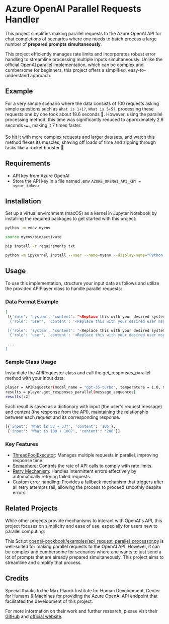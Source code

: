 # Azure OpenAI Parallel Requests Handler

This project simplifies making parallel requests to the Azure OpenAI API for chat completions of scenarios where one needs to batch process a large number of **prepared prompts simultaneously**.



This project efficiently manages rate limits and incorporates robust error handling to streamline processing multiple inputs simultaneously. Unlike the official OpenAI parallel implementation, which can be complex and cumbersome for beginners, this project offers a simplified, easy-to-understand approach.

## Example

For a very simple scenario where the data consists of 100 requests asking simple questions such as `What is 1+1?`, `What is 5+5?`, processing these requests one by one took about 18.6 seconds 🛵. However, using the parallel processing method, this time was significantly reduced to approximately 2.6 seconds 🏎️, making it 7 times faster.


So hit it with more complex requests and larger datasets, and watch this method flexes its muscles, shaving off loads of time and zipping through tasks like a rocket booster 🚀

## Requirements

- API key from Azure OpenAI
- Store the API key in a file named .env `AZURE_OPENAI_API_KEY = <your_token>`

## Installation

Set up a virtual environment (macOS) as a kernel in Jupyter Notebook by installing the required packages to get started with this project:

```bash
python -m venv myenv

source myenv/bin/activate

pip install -r requirements.txt

python -m ipykernel install --user --name=myenv --display-name="Python 3.11 (myenv)"
```

## Usage

To use this implementation, structure your input data as follows and utilize the provided APIPlayer class to handle parallel requests:

### Data Format Example

```bash
[
 [{'role': 'system', 'content': "<Replace this with your desired system msg>"},
  {'role': 'user', 'content': '<Replace this with your desired user msg>'}],

 [{'role': 'system', 'content': "<Replace this with your desired system msg>"},
  {'role': 'user', 'content': '<Replace this with your desired user msg>'}],

 ...
]
```

### Sample Class Usage

Instantiate the APIRequestor class and call the get_responses_parallel method with your input data:

```bash
player = APIRequestor(model_name = "gpt-35-turbo", temperature = 1.0, max_tokens = 20, rate_limit = 100) 
results = player.get_responses_parallel(message_sequences)
results[:2]
```

Each result is saved as a dictionary with input (the user's request message) and content (the response from the API), maintaining the relationship between each request and its corresponding response.

```bash
[{'input': 'What is 53 + 53?', 'content': '106'},
 {'input': 'What is 100 + 100?', 'content': '200'}]
```

### Key Features

- [ThreadPoolExecutor](https://docs.python.org/3/library/concurrent.futures.html): Manages multiple requests in parallel, improving response time.
- [Semaphore](https://docs.python.org/3/library/threading.html#semaphore-example): Controls the rate of API calls to comply with rate limits.
- [Retry Mechanism](https://tenacity.readthedocs.io/en/latest/): Handles intermittent errors effectively by automatically retrying failed requests.
- [Custom error handling](https://tenacity.readthedocs.io/en/latest/index.html?highlight=retry_error_callback#custom-callbacks): Provides a fallback mechanism that triggers after all retry attempts fail, allowing the process to proceed smoothly despite errors.

## Related Projects

While other projects provide mechanisms to interact with OpenAI's API, this project focuses on simplicity and ease of use, especially for users new to parallel computing:

This Script [openai-cookbook/examples/api_request_parallel_processor.py](https://github.com/openai/openai-cookbook/blob/970d8261fbf6206718fe205e88e37f4745f9cf76/examples/api_request_parallel_processor.py) is well-suited for making parallel requests to the OpenAI API. However, it can be complex and cumbersome for scenarios where one wants to just send a lot of prompts that are already prepared simultaneously. This project aims to streamline and simplify that process.



## Credits

Special thanks to the Max Planck Institute for Human Development, Center for Humans & Machines for providing the Azure OpenAI API endpoint that facilitated the development of this project.

For more information on their work and further research, please visit their [GitHub](https://github.com/center-for-humans-and-machines) and [official website](https://www.mpib-berlin.mpg.de/chm).


